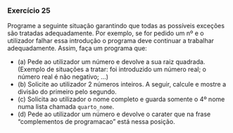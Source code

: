 ### Exercício 25

Programe a seguinte situação garantindo que todas as possíveis exceções são tratadas
adequadamente. Por exemplo, se for pedido um nº e o utilizador falhar essa introdução o
programa deve continuar a trabalhar adequadamente. Assim, faça um programa que:
 - (a) Pede ao utilizador um número e devolve a sua raiz quadrada. (Exemplo de situações a
tratar: foi introduzido um número real; o número real é não negativo; ...)
 - (b) Solicite ao utilizador 2 números inteiros. A seguir, calcule e mostre a divisão do primeiro pelo segundo.
 - (c) Solicita ao utilizador o nome completo e guarda somente o 4º nome numa lista chamada
`quarto_nome`.
 - (d) Pede ao utilizador um número e devolve o carater que na frase “complementos de
programacao” está nessa posição.
